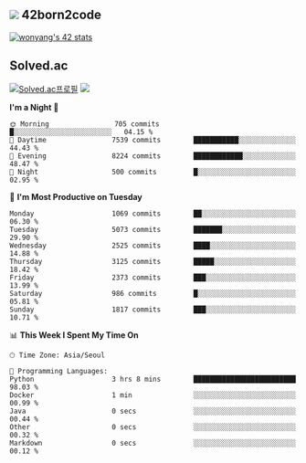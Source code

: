 
## <img src="https://img.shields.io/badge/-000000?style=flat&logo=42&logoColor=white"> 42born2code
<!--[![wonyang's 42 stats](https://badge42.vercel.app/api/v2/cl5nhe5b6007809kydha7ht42/stats?cursusId=21&coalitionId=88)](https://profile.intra.42.fr/users/wonyang)-->

[![wonyang's 42 stats](https://badge.mediaplus.ma/starryblue/wonyang?1337Badge=off&UM6P=off)](https://github.com/oakoudad/badge42)

## Solved.ac
[![Solved.ac프로필](http://mazassumnida.wtf/api/v2/generate_badge?boj=bennyws)](https://solved.ac/bennyws)
<a href="https://solved.ac/bennyws"><img src="http://mazandi.herokuapp.com/api?handle=bennyws&theme=cold"/></a>

<!--START_SECTION:waka-->
**I'm a Night 🦉** 

```text
🌞 Morning                705 commits         █░░░░░░░░░░░░░░░░░░░░░░░░   04.15 % 
🌆 Daytime                7539 commits        ███████████░░░░░░░░░░░░░░   44.43 % 
🌃 Evening                8224 commits        ████████████░░░░░░░░░░░░░   48.47 % 
🌙 Night                  500 commits         █░░░░░░░░░░░░░░░░░░░░░░░░   02.95 % 
```
📅 **I'm Most Productive on Tuesday** 

```text
Monday                   1069 commits        ██░░░░░░░░░░░░░░░░░░░░░░░   06.30 % 
Tuesday                  5073 commits        ███████░░░░░░░░░░░░░░░░░░   29.90 % 
Wednesday                2525 commits        ████░░░░░░░░░░░░░░░░░░░░░   14.88 % 
Thursday                 3125 commits        █████░░░░░░░░░░░░░░░░░░░░   18.42 % 
Friday                   2373 commits        ███░░░░░░░░░░░░░░░░░░░░░░   13.99 % 
Saturday                 986 commits         █░░░░░░░░░░░░░░░░░░░░░░░░   05.81 % 
Sunday                   1817 commits        ███░░░░░░░░░░░░░░░░░░░░░░   10.71 % 
```


📊 **This Week I Spent My Time On** 

```text
🕑︎ Time Zone: Asia/Seoul

💬 Programming Languages: 
Python                   3 hrs 8 mins        █████████████████████████   98.03 % 
Docker                   1 min               ░░░░░░░░░░░░░░░░░░░░░░░░░   00.99 % 
Java                     0 secs              ░░░░░░░░░░░░░░░░░░░░░░░░░   00.44 % 
Other                    0 secs              ░░░░░░░░░░░░░░░░░░░░░░░░░   00.32 % 
Markdown                 0 secs              ░░░░░░░░░░░░░░░░░░░░░░░░░   00.12 % 
```


<!--END_SECTION:waka-->
